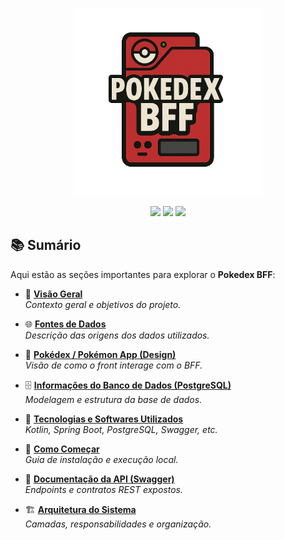<p align="center">
  <img width="300" src="doc/icons/bff.png" />
</p>
<p align="center">
  <img src="https://img.shields.io/badge/status-active-brightgreen" />
  <img src="https://img.shields.io/badge/version-1.0.0-blue" />
  <img src="https://img.shields.io/badge/license-Apache%202.0-orange" />
</p>

## 📚 Sumário

Aqui estão as seções importantes para explorar o **Pokedex BFF**:

* 📖 [**Visão Geral**](doc/OVERVIEW.md)  
  _Contexto geral e objetivos do projeto._

* 🌐 [**Fontes de Dados**](doc/DATA_SOURCES.md)  
  _Descrição das origens dos dados utilizados._

* 🎨 [**Pokédex / Pokémon App (Design)**](doc/POKEDEX_APP.md)  
  _Visão de como o front interage com o BFF._

* 🗄️ [**Informações do Banco de Dados (PostgreSQL)**](doc/DATABASE.md)  
  _Modelagem e estrutura da base de dados._

* 🧰 [**Tecnologias e Softwares Utilizados**](doc/TECHNOLOGIES.md)  
  _Kotlin, Spring Boot, PostgreSQL, Swagger, etc._

* 🚀 [**Como Começar**](doc/GETTING_STARTED.md)  
  _Guia de instalação e execução local._

* 📘 [**Documentação da API (Swagger)**](doc/SWAGGER.md)  
  _Endpoints e contratos REST expostos._

* 🏗️ [**Arquitetura do Sistema**](doc/ARCHITECTURE.md)  
  _Camadas, responsabilidades e organização._
